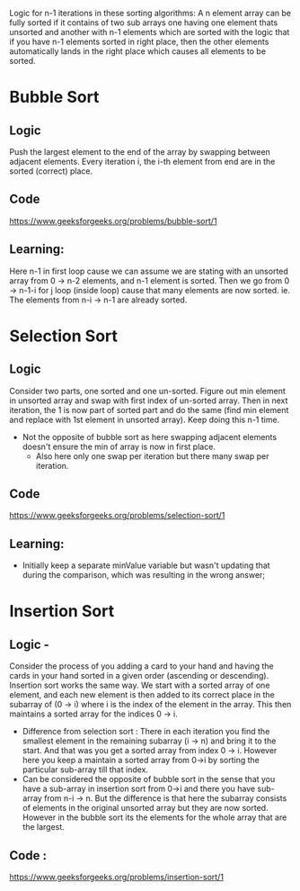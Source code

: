Logic for n-1 iterations in these sorting algorithms: A n element array can be fully sorted if it contains of two sub arrays one having one element thats unsorted and another with n-1 elements which are sorted with the logic that if you have n-1 elements sorted in right place, then the other elements automatically lands in the right place which causes all elements to be sorted.

# Bubble Sort
## Logic
Push the largest element to the end of the array by swapping between adjacent elements.
Every iteration i, the i-th element from end are in the sorted (correct) place.
## Code
https://www.geeksforgeeks.org/problems/bubble-sort/1
## Learning:
Here n-1 in first loop cause we can assume we are stating with an unsorted array from 0 -> n-2 elements, and n-1 element is sorted. Then we go from 0 ->  n-1-i for j loop (inside loop) cause that many elements are now sorted. ie. The elements from n-i -> n-1 are already sorted.

# Selection Sort
## Logic
Consider two parts, one sorted and one un-sorted. Figure out min element in unsorted array and swap with first index of un-sorted array. Then in next iteration, the 1 is now part of sorted part and do the same (find min element and replace with 1st element in unsorted array). Keep doing this n-1 time.
- Not the opposite of bubble sort as here swapping adjacent elements doesn't ensure the min of array is now in first place.
	- Also here only one swap per iteration but there many swap per iteration.
## Code
https://www.geeksforgeeks.org/problems/selection-sort/1
## Learning:
- Initially keep a separate minValue variable but wasn't updating that during the comparison, which was resulting in the wrong answer;

# Insertion Sort
##  Logic - 
Consider the process of you adding a card to your hand and having the cards in your hand sorted in a given order (ascending or descending). Insertion sort works the same way. We start with a sorted array of one element, and each new element is then added to its correct place in the subarray of (0 -> i) where i is the index of the element in the array. This then maintains a sorted array for the indices 0 -> i.
- Difference from selection sort : There in each iteration you find the smallest element in the remaining subarray (i -> n) and bring it to the start. And that was you get a sorted array from index 0 -> i. However here you keep a maintain a sorted array from 0->i by sorting the particular sub-array till that index.
- Can be considered the opposite of bubble sort in the sense that you have a sub-array in insertion sort from 0->i and there you have sub-array from n-i -> n. But the difference is that here the subarray consists of elements in the original unsorted array but they are now sorted. However in the bubble sort its the elements for the whole array that are the largest.
## Code :
https://www.geeksforgeeks.org/problems/insertion-sort/1


